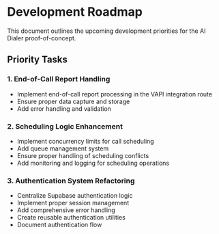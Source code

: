 # Development Roadmap

This document outlines the upcoming development priorities for the AI Dialer proof-of-concept.

## Priority Tasks

### 1. End-of-Call Report Handling
- Implement end-of-call report processing in the VAPI integration route
- Ensure proper data capture and storage
- Add error handling and validation

### 2. Scheduling Logic Enhancement
- Implement concurrency limits for call scheduling
- Add queue management system
- Ensure proper handling of scheduling conflicts
- Add monitoring and logging for scheduling operations

### 3. Authentication System Refactoring
- Centralize Supabase authentication logic
- Implement proper session management
- Add comprehensive error handling
- Create reusable authentication utilities
- Document authentication flow
